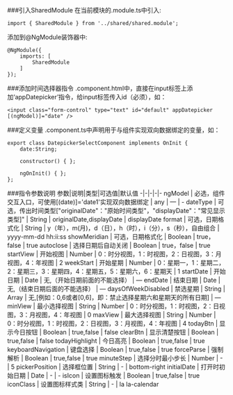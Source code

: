 ###引入SharedModule
在当前模块的.module.ts中引入: 

`import { SharedModule } from '../shared/shared.module';`

添加到@NgModule装饰器中: 

    @NgModule({
        imports: [ 
            SharedModule 
        ] 
    });

###添加时间选择器指令
.component.html中，直接在input标签上添加‘appDatepicker’指令，给input标签传入id（必须），如：

`<input class="form-control" type="text" id="default" appDatepicker [(ngModel)]="date" />`

###定义变量
.component.ts中声明用于与组件实现双向数据绑定的变量，如：

    export class DatepickerSelectComponent implements OnInit { 
        date:String; 

        constructor() { }; 

        ngOnInit() { }; 
    };

###指令参数说明
参数|说明|类型|可选值|默认值
-|-|-|-|-
ngModel | 必选，组件交互入口，可使用[(date)]='date1'实现双向数据绑定 | any | — | -
dateType | 可选，传出时间类型["originalDate"："原始时间类型"，"displayDate"："常见显示类型]" | String | originalDate,displayDate | displayDate
format | 可选，日期格式化 | String | y（年），m(月)，d（日），h（时），i（分），s（秒），自由组合 | yyyy-mm-dd hh:ii:ss
showMeridian | 可选，日期格式化 | Boolean | true，false | true
autoclose | 选择日期后自动关闭 | Boolean | true，false | true
startView | 开始视图 | Number | 0：时分视图，1：时视图，2：日视图，3：月视图，4：年视图 | 2
weekStart | 开始星期 | Number | 0：星期一，1：星期二，2：星期三，3：星期四，4：星期五，5：星期六，6：星期天 | 1
startDate | 开始日期 | Date | 无,（开始日期前面的不能选择） | —
endDate | 结束日期 | Date | 无,（结束日期后面的不能选择） | —
daysOfWeekDisabled | 禁选星期 | String | Array | 无,[例如：0,6或者[0,6]，即：禁止选择星期六和星期天的所有日期] | —
minView | 最小选择视图 | String | Number | 0：时分视图，1：时视图，2：日视图，3：月视图，4：年视图 | 0
maxView | 最大选择视图 | String | Number | 0：时分视图，1：时视图，2：日视图，3：月视图，4：年视图 | 4
todayBtn | 显示今日按钮 | Boolean | true,false | false
clearBtn | 显示清楚按钮 | Boolean | true,false | false
todayHighlight | 今日高亮 | Boolean | true,false | true
keyboardNavigation | 键盘选择 | Boolean | true,false | true
forceParse | 强制解析 | Boolean | true,false | true
minuteStep | 选择分时最小步长 | Number | - | 5
pickerPosition | 选择框位置 | String | - | bottom-right
initialDate | 打开时初始日期 | Date | - | -
isIcon | 设置图标触发 | Boolean | true,false | true
iconClass | 设置图标样式类 | String | - | la la-calendar